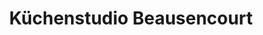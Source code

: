 ---
title: "Küchenstudio Beausencourt"
url: /diessen-am-ammersee/kuechenstudio-beausencourt/
shop: Küchen
---